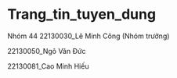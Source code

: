 # Trang_tin_tuyen_dung
Nhóm 44
22130030_Lê Minh Công (Nhóm trưởng)

22130050_Ngô Văn Đức

22130081_Cao Minh Hiếu
